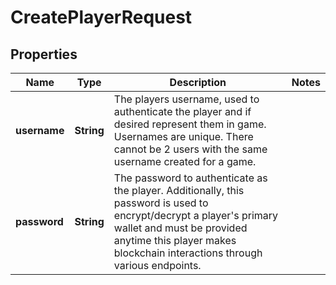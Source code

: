 

# CreatePlayerRequest


## Properties

| Name | Type | Description | Notes |
|------------ | ------------- | ------------- | -------------|
|**username** | **String** | The players username, used to authenticate the player and if desired represent them in game. Usernames are unique. There cannot be 2 users with the same username created for a game. |  |
|**password** | **String** | The password to authenticate as the player. Additionally, this password is used to encrypt/decrypt a player&#39;s primary wallet and must be provided anytime this player makes blockchain interactions through various endpoints. |  |




